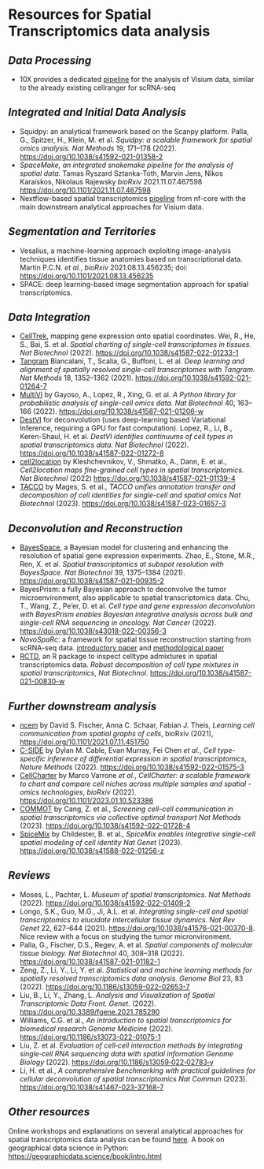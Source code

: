 # Resources for Spatial Transcriptomics data analysis

## _Data Processing_
- 10X provides a dedicated [pipeline](https://support.10xgenomics.com/spatial-gene-expression/software/pipelines/latest/what-is-space-ranger) for the analysis of Visium data, similar to the already existing cellranger for scRNA-seq

## _Integrated and Initial Data Analysis_
- Squidpy: an analytical framework based on the Scanpy platform. Palla, G., Spitzer, H., Klein, M. et al. *Squidpy: a scalable framework for spatial omics analysis.* _Nat Methods_ 19, 171–178 (2022). https://doi.org/10.1038/s41592-021-01358-2
- *SpaceMake, an integrated snakemake pipeline for the analysis of spatial data.* Tamas Ryszard Sztanka-Toth, Marvin Jens, Nikos Karaiskos, Nikolaus Rajewsky _bioRxiv_ 2021.11.07.467598  https://doi.org/10.1101/2021.11.07.467598
- Nextflow-based spatial transcriptomics [pipeline](https://github.com/nf-core/spatialtranscriptomics) from nf-core with the main downstream analytical approaches for Visium data.

## _Segmentation and Territories_
- Vesalius, a machine-learning approach exploiting image-analysis techniques identifies tissue anatomies based on transcriptional data.  Martin P.C.N. _et al_., 
_bioRxiv_ 2021.08.13.456235; doi: https://doi.org/10.1101/2021.08.13.456235
- SPACE: deep learning-based image segmentation approach for spatial transcriptomics.

## _Data Integration_
- [CellTrek](https://github.com/navinlabcode/CellTrek), mapping gene expression onto spatial coordinates. Wei, R., He, S., Bai, S. et al. *Spatial charting of single-cell transcriptomes in tissues.* _Nat Biotechnol_ (2022). https://doi.org/10.1038/s41587-022-01233-1 
- [Tangram](https://github.com/broadinstitute/Tangram) Biancalani, T., Scalia, G., Buffoni, L. et al. *Deep learning and alignment of spatially resolved single-cell transcriptomes with Tangram.* _Nat Methods_ 18, 1352–1362 (2021). https://doi.org/10.1038/s41592-021-01264-7
- [MultiVI](https://github.com/scverse/scvi-tools) by Gayoso, A., Lopez, R., Xing, G. et al. *A Python library for probabilistic analysis of single-cell omics data.* _Nat Biotechnol_ 40, 163–166 (2022). https://doi.org/10.1038/s41587-021-01206-w
- [DestVI](https://docs.scvi-tools.org/en/stable/user_guide/models/destvi.html) for deconvolution (uses deep-learning based Variational Inference, requiring a GPU for fast computation). Lopez, R., Li, B., Keren-Shaul, H. et al. *DestVI identifies continuums of cell types in spatial transcriptomics data.* _Nat Biotechnol_ (2022). https://doi.org/10.1038/s41587-022-01272-8
- [cell2location](https://github.com/BayraktarLab/cell2location) by Kleshchevnikov, V., Shmatko, A., Dann, E. et al., *Cell2location maps fine-grained cell types in spatial transcriptomics.* _Nat Biotechnol_ (2022) https://doi.org/10.1038/s41587-021-01139-4 
- [TACCO](https://github.com/simonwm/tacco) by Mages, S. et al., *TACCO unifies annotation transfer and decomposition of cell identities for single-cell and spatial omics* _Nat Biotechnol_ (2023). https://doi.org/10.1038/s41587-023-01657-3 

## _Deconvolution and Reconstruction_
- [BayesSpace](https://github.com/edward130603/BayesSpace), a Bayesian model for clustering and enhancing the resolution of spatial gene expression experiments. Zhao, E., Stone, M.R., Ren, X. et al. *Spatial transcriptomics at subspot resolution with BayesSpace.* _Nat Biotechnol_ 39, 1375–1384 (2021). https://doi.org/10.1038/s41587-021-00935-2
- BayesPrism: a fully Bayesian approach to deconvolve the tumor microenvironment, also applicable to spatial transcriptomics data. Chu, T., Wang, Z., Pe’er, D. et al. *Cell type and gene expression deconvolution with BayesPrism enables Bayesian integrative analysis across bulk and single-cell RNA sequencing in oncology.* _Nat Cancer_ (2022). https://doi.org/10.1038/s43018-022-00356-3
- *NovoSpaRc*: a framework for spatial tissue reconstruction starting from scRNA-seq data. [introductory paper](https://www.nature.com/articles/s41586-019-1773-3) and [methodological paper](https://www.nature.com/articles/s41596-021-00573-7)
- [RCTD](https://github.com/dmcable/spacexr), an R package to inspect celltype admixtures in spatial transcriptomics data. *Robust decomposition of cell type mixtures in spatial transcriptomics*, _Nat Biotechnol_. https://doi.org/10.1038/s41587-021-00830-w 

## _Further downstream analysis_
- [ncem](https://github.com/theislab/ncem) by David S. Fischer, Anna C. Schaar, Fabian J. Theis, *Learning cell communication from spatial graphs of cells*, bioRxiv (2021), https://doi.org/10.1101/2021.07.11.451750
- [C-SIDE](https://github.com/dmcable/spacexr) by Dylan M. Cable, Evan Murray, Fei Chen _et al._, *Cell type-specific inference of differential expression in spatial transcriptomics*, _Nature Methods_ (2022). https://doi.org/10.1038/s41592-022-01575-3
- [CellCharter](https://github.com/CSOgroup/cellcharter) by Marco Varrone _et al._, *CellCharter: a scalable framework to chart and compare cell niches across multiple samples and spatial -omics technologies*, _bioRxiv_ (2022). https://doi.org/10.1101/2023.01.10.523386 
- [COMMOT](https://www.nature.com/articles/s41592-022-01728-4) by Cang, Z. et al., *Screening cell–cell communication in spatial transcriptomics via collective optimal transport* _Nat Methods_ (2023). https://doi.org/10.1038/s41592-022-01728-4
- [SpiceMix](https://www.nature.com/articles/s41588-022-01256-z#citeas) by Childester, B. et al., *SpiceMix enables integrative single-cell spatial modeling of cell identity* _Nat Genet_ (2023). https://doi.org/10.1038/s41588-022-01256-z

## _Reviews_
- Moses, L., Pachter, L. *Museum of spatial transcriptomics.* _Nat Methods_ (2022). https://doi.org/10.1038/s41592-022-01409-2
- Longo, S.K., Guo, M.G., Ji, A.L. et al. *Integrating single-cell and spatial transcriptomics to elucidate intercellular tissue dynamics.* _Nat Rev Genet_ 22, 627–644 (2021). https://doi.org/10.1038/s41576-021-00370-8. Nice review with a focus on studying the tumor micronvironment.
- Palla, G., Fischer, D.S., Regev, A. et al. *Spatial components of molecular tissue biology.* _Nat Biotechnol_ 40, 308–318 (2022). https://doi.org/10.1038/s41587-021-01182-1
- Zeng, Z., Li, Y., Li, Y. et al. *Statistical and machine learning methods for spatially resolved transcriptomics data analysis.* _Genome Biol_ 23, 83 (2022). https://doi.org/10.1186/s13059-022-02653-7
- Liu, B., Li, Y., Zhang, L. *Analysis and Visualization of Spatial Transcriptomic Data* _Front. Genet._ (2022). https://doi.org/10.3389/fgene.2021.785290
- Williams, C.G. et al., *An introduction to spatial transcriptomics for biomedical research* _Genome Medicine_ (2022). https://doi.org/10.1186/s13073-022-01075-1
- Liu, Z. et al. *Evaluation of cell‑cell interaction methods by integrating single‑cell RNA sequencing data with spatial information* _Genome Biology_ (2022). https://doi.org/10.1186/s13059‑022‑02783‑y
- Li, H. et al., *A comprehensive benchmarking with practical guidelines for cellular deconvolution of spatial transcriptomics* _Nat Commun_ (2023). https://doi.org/10.1038/s41467-023-37168-7

## _Other resources_
Online workshops and explanations on several analytical approaches for spatial transcriptomics data analysis can be found [here](https://www.singlecell.de/index.php/resources/media/).
A book on geographical data science in Python: https://geographicdata.science/book/intro.html 
